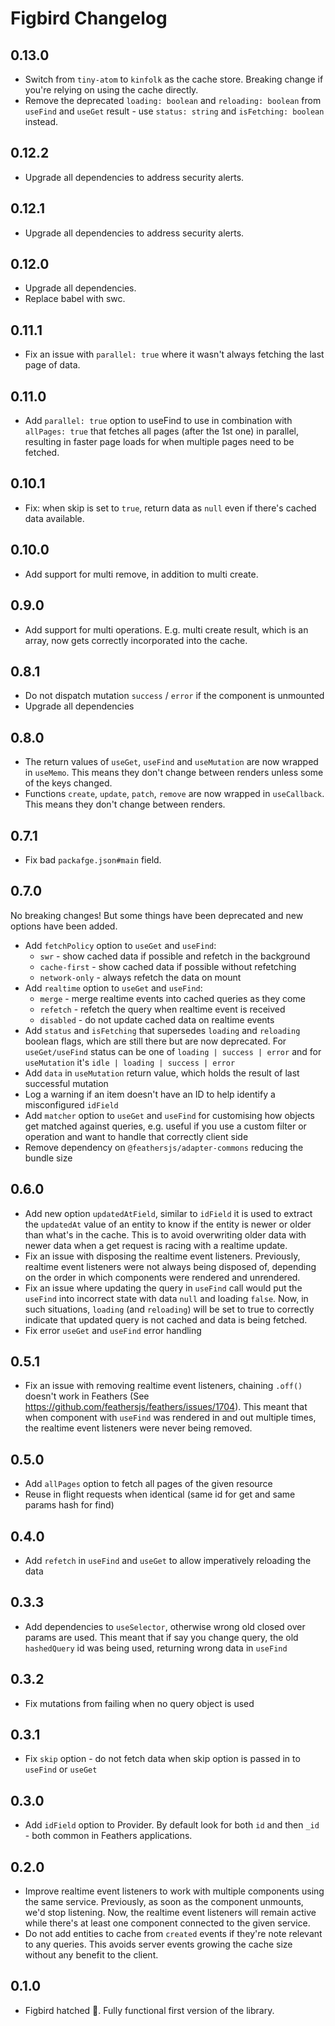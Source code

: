 # Figbird Changelog

## 0.13.0

- Switch from `tiny-atom` to `kinfolk` as the cache store. Breaking change if you're relying on using the cache directly.
- Remove the deprecated `loading: boolean` and `reloading: boolean` from `useFind` and `useGet` result - use `status: string` and `isFetching: boolean` instead.

## 0.12.2

- Upgrade all dependencies to address security alerts.

## 0.12.1

- Upgrade all dependencies to address security alerts.

## 0.12.0

- Upgrade all dependencies.
- Replace babel with swc.

## 0.11.1

- Fix an issue with `parallel: true` where it wasn't always fetching the last page of data.

## 0.11.0

- Add `parallel: true` option to useFind to use in combination with `allPages: true` that fetches all pages (after the 1st one) in parallel, resulting in faster page loads for when multiple pages need to be fetched.

## 0.10.1

- Fix: when skip is set to `true`, return data as `null` even if there's cached data available.

## 0.10.0

- Add support for multi remove, in addition to multi create.

## 0.9.0

- Add support for multi operations. E.g. multi create result, which is an array, now gets correctly incorporated into the cache.

## 0.8.1

- Do not dispatch mutation `success` / `error` if the component is unmounted
- Upgrade all dependencies

## 0.8.0

- The return values of `useGet`, `useFind` and `useMutation` are now wrapped in `useMemo`. This means they don't change between renders unless some of the keys changed.
- Functions `create`, `update`, `patch`, `remove` are now wrapped in `useCallback`. This means they don't change between renders.

## 0.7.1

- Fix bad `packafge.json#main` field.

## 0.7.0

No breaking changes! But some things have been deprecated and new options have been added.

- Add `fetchPolicy` option to `useGet` and `useFind`:
  - `swr` - show cached data if possible and refetch in the background
  - `cache-first` - show cached data if possible without refetching
  - `network-only` - always refetch the data on mount
- Add `realtime` option to `useGet` and `useFind`:
  - `merge` - merge realtime events into cached queries as they come
  - `refetch` - refetch the query when realtime event is received
  - `disabled` - do not update cached data on realtime events
- Add `status` and `isFetching` that supersedes `loading` and `reloading` boolean flags, which are still there but are now deprecated. For `useGet/useFind` status can be one of `loading | success | error` and for `useMutation` it's `idle | loading | success | error`
- Add `data` in `useMutation` return value, which holds the result of last successful mutation
- Log a warning if an item doesn't have an ID to help identify a misconfigured `idField`
- Add `matcher` option to `useGet` and `useFind` for customising how objects get matched against queries, e.g. useful if you use a custom filter or operation and want to handle that correctly client side
- Remove dependency on `@feathersjs/adapter-commons` reducing the bundle size

## 0.6.0

- Add new option `updatedAtField`, similar to `idField` it is used to extract the `updatedAt` value of an entity to know if the entity is newer or older than what's in the cache. This is to avoid overwriting older data with newer data when a get request is racing with a realtime update.
- Fix an issue with disposing the realtime event listeners. Previously, realtime event listeners were not always being disposed of, depending on the order in which components were rendered and unrendered.
- Fix an issue where updating the query in `useFind` call would put the `useFind` into incorrect state with data `null` and loading `false`. Now, in such situations, `loading` (and `reloading`) will be set to true to correctly indicate that updated query is not cached and data is being fetched.
- Fix error `useGet` and `useFind` error handling

## 0.5.1

- Fix an issue with removing realtime event listeners, chaining `.off()` doesn't work in Feathers (See https://github.com/feathersjs/feathers/issues/1704). This meant that when component with `useFind` was rendered in and out multiple times, the realtime event listeners were never being removed.

## 0.5.0

- Add `allPages` option to fetch all pages of the given resource
- Reuse in flight requests when identical (same id for get and same params hash for find)

## 0.4.0

- Add `refetch` in `useFind` and `useGet` to allow imperatively reloading the data

## 0.3.3

- Add dependencies to `useSelector`, otherwise wrong old closed over params are used. This meant that if say you change query, the old `hashedQuery` id was being used, returning wrong data in `useFind`

## 0.3.2

- Fix mutations from failing when no query object is used

## 0.3.1

- Fix `skip` option - do not fetch data when skip option is passed in to `useFind` or `useGet`

## 0.3.0

- Add `idField` option to Provider. By default look for both `id` and then `_id` - both common in Feathers applications.

## 0.2.0

- Improve realtime event listeners to work with multiple components using the same service. Previously, as soon as the component unmounts, we'd stop listening. Now, the realtime event listeners will remain active while there's at least one component connected to the given service.
- Do not add entities to cache from `created` events if they're note relevant to any queries. This avoids server events growing the cache size without any benefit to the client.

## 0.1.0

- Figbird hatched 🐣. Fully functional first version of the library.
